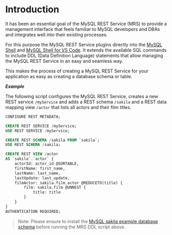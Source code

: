<!-- Copyright (c) 2022, 2025, Oracle and/or its affiliates.

This program is free software; you can redistribute it and/or modify
it under the terms of the GNU General Public License, version 2.0,
as published by the Free Software Foundation.

This program is designed to work with certain software (including
but not limited to OpenSSL) that is licensed under separate terms, as
designated in a particular file or component or in included license
documentation.  The authors of MySQL hereby grant you an additional
permission to link the program and your derivative works with the
separately licensed software that they have either included with
the program or referenced in the documentation.

This program is distributed in the hope that it will be useful,  but
WITHOUT ANY WARRANTY; without even the implied warranty of
MERCHANTABILITY or FITNESS FOR A PARTICULAR PURPOSE.  See
the GNU General Public License, version 2.0, for more details.

You should have received a copy of the GNU General Public License
along with this program; if not, write to the Free Software Foundation, Inc.,
51 Franklin St, Fifth Floor, Boston, MA 02110-1301 USA -->

# Introduction

It has been an essential goal of the MySQL REST Service (MRS) to provide a management interface that feels familiar to MySQL developers and DBAs and integrates well into their existing processes.

For this purpose the MySQL REST Service plugins directly into the [MySQL Shell](https://dev.mysql.com/downloads/shell/) and [MySQL Shell for VS Code](https://marketplace.visualstudio.com/items?itemName=Oracle.mysql-shell-for-vs-code). It extends the available SQL commands to include DDL (Data Definition Language) statements that allow managing the MySQL REST Service in an easy and seamless way.

This makes the process of creating a MySQL REST Service for your application as easy as creating a database schema or table.

**_Example_**

The following script configures the MySQL REST Service, creates a new REST service `/myService` and adds a REST schema `/sakila` and a REST data mapping view `/actor` that lists all actors and their film titles.

```sql
CONFIGURE REST METADATA;

CREATE REST SERVICE /myService;
USE REST SERVICE /myService;

CREATE REST SCHEMA /sakila FROM `sakila`;
USE REST SCHEMA /sakila;

CREATE REST VIEW /actor
AS `sakila`.`actor` {
    actorId: actor_id @SORTABLE,
    firstName: first_name,
    lastName: last_name,
    lastUpdate: last_update,
    filmActor: sakila.film_actor @REDUCETO(title) {
        film: sakila.film @UNNEST {
            title: title
        }
    }
}
AUTHENTICATION REQUIRED;
```

> Note: Please ensure to install the [MySQL sakila example database schema](https://downloads.mysql.com/docs/sakila-db.zip) before running the MRS DDL script above.
